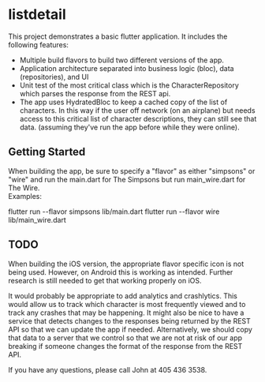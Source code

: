 # listdetail

This project demonstrates a basic flutter application. It includes the following features:

- Multiple build flavors to build two different versions of the app.
- Application architecture separated into business logic (bloc), data (repositories), and UI
- Unit test of the most critical class which is the CharacterRepository which parses the response from the REST api.
- The app uses HydratedBloc to keep a cached copy of the list of characters. In this way if the user off network (on an airplane) but
  needs access to this critical list of character descriptions, they can still see that data. (assuming they've run the app before while they were
  online).

## Getting Started

When building the app, be sure to specify a "flavor" as either "simpsons" or "wire" and run the main.dart for The Simpsons but run main_wire.dart for
The Wire.  
Examples:

flutter run --flavor simpsons lib/main.dart
flutter run --flavor wire lib/main_wire.dart

## TODO

When building the iOS version, the appropriate flavor specific icon is not being used. However, on Android this is working as intended.
Further research is still needed to get that working properly on iOS.

It would probably be appropriate to add analytics and crashlytics. This would allow us to track which character is most frequently viewed
and to track any crashes that may be happening. It might also be nice to have a service that detects changes to the responses being
returned by the REST API so that we can update the app if needed. Alternatively, we should copy that data to a server that we
control so that we are not at risk of our app breaking if someone changes the format of the response from the REST API.

If you have any questions, please call John at 405 436 3538.